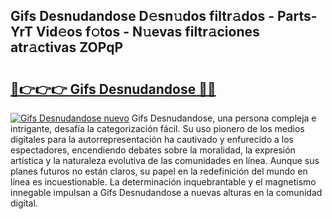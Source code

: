 ## Gifs Desnudandose D𝚎sn𝚞dos filtr𝚊dos - Parts-YrT Vid𝚎os f𝚘tos - N𝚞evas filtr𝚊ciones atr𝚊ctivas ZOPqP

# <h2><a href="http://mbe0a05.tromn.icu/?c=Gifs+Desnudandose">🔗👉👉👉 Gifs Desnudandose 🔗🔗</a></h2>

[![Gifs Desnudandose nuevo](https://i.imgur.com/pEAQMta.gif)](http://mbe0a05.tromn.icu/?c=Gifs+Desnudandose)
Gifs Desnudandose, una persona compleja e intrigante, desafía la categorización fácil. Su uso pionero de los medios digitales para la autorrepresentación ha cautivado y enfurecido a los espectadores, encendiendo debates sobre la moralidad, la expresión artística y la naturaleza evolutiva de las comunidades en línea. Aunque sus planes futuros no están claros, su papel en la redefinición del mundo en línea es incuestionable. La determinación inquebrantable y el magnetismo innegable impulsan a Gifs Desnudandose a nuevas alturas en la comunidad digital.

